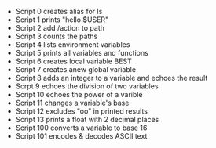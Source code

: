 - Script 0 creates alias for ls
- Script 1 prints "hello $USER"
- Script 2 add /action to path
- Script 3 counts the paths
- Script 4 lists environment variables
- Script 5 prints all variables and functions
- Script 6 creates local variable BEST
- Script 7 creates anew global variable
- Script 8 adds an integer to a variable and echoes the result
- Scrpt 9 echoes the division of two variables
- Script 10 echoes the power of a varible
- Script 11 changes a variable's base
- Script 12 excludes "oo" in printed results
- Script 13 prints a float with 2 decimal places
- Script 100 converts a variable to base 16
- Script 101 encodes & decodes ASCII text
